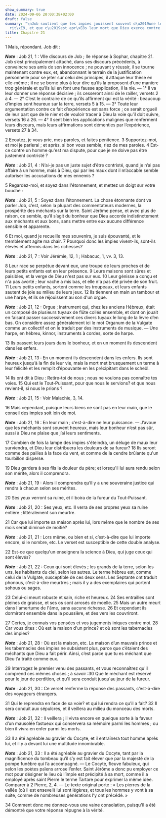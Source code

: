 ```yaml
---
show_summary: true
date: 2024-09-06 20:00:38+02:00
draft: false
summary: "\nJob soutient que les impies jouissent souvent d\u2019une longue prosp\xE9\
  rit\xE9, et que c\u2019est apr\xE8s leur mort que Dieu exerce contre eux ses vengeances.\n"
title: Chapitre 21
---
```





1 Mais, répondant. Job dit :

***Note*** :  Job 21, 1 : VIIe discours de Job ; IIe réponse à Sophar, chapitre 21. Job s’est principalement attaché, dans ses discours précédents, à convaincre ses amis de son innocence ; ne pouvant y réussir, il se tourne maintenant contre eux, et, abandonnant le terrain de la justification personnelle pour se jeter sur celui des principes, il attaque leur thèse en elle-même ; il ne se borne plus à leur dire qu’ils la proposent d’une manière trop générale et qu’ils lui en font une fausse application, il la nie. ― 1° Il va leur donner une réponse décisive ; ils cesseront ainsi de le railler, versets 2 à 4. ― 2° C’est le contraire de ce qu’ils affirment qui est la vérité : beaucoup d’impies sont heureux sur la terre, versets 5 à 15. ― 3° Toute leur argumentation contre ce fait d’expérience est sans force ; ce serait orgueil de leur part que de le nier et de vouloir tracer à Dieu la voie qu’il doit suivre, versets 16 à 26. ― 4° Il sent bien les applications malignes que renferment leurs discours, mais leurs
affirmations sont démenties par l’expérience, versets 27 à 34.


2 Ecoutez, je vous prie, mes paroles, et faites pénitence. 3 Supportez-moi, et moi je parlerai ; et après, si bon vous semble, riez de mes paroles. 4 Est-ce contre un homme qu'est ma dispute, pour que je ne doive pas être justement contristé ?

***Note*** :  Job 21, 4 : N’ai-je pas un juste sujet d’être contristé, quand je n’ai pas affaire à un homme, mais à Dieu, qui par les maux dont il m’accable semble autoriser les accusations de mes ennemis ?

5 Regardez-moi, et soyez dans l'étonnement, et mettez un doigt sur votre bouche :

***Note*** :  Job 21, 5 : Soyez dans l’étonnement. La chose étonnante dont va parler Job, c’est, selon la plupart des commentateurs modernes, la prospérité des méchants sur la terre. Saint Jérôme pense, et avec plus de raison, ce semble, qu’il s’agit du bonheur que Dieu accorde indistinctement aux méchants et aux bons, sans mettre entre eux aucune différence sensible et apparente.

6 Et moi, quand je recueille mes souvenirs, je suis épouvanté, et le tremblement agite ma chair. 7 Pourquoi donc les impies vivent-ils, sont-ils élevés et affermis dans les richesses?

***Note*** :  Job 21, 7 : Voir Jérémie, 12, 1 ; Habacuc, 1, vv. 3, 13.

8 Leur race se perpétue devant eux, une troupe de leurs proches et de leurs petits enfants est en leur présence. 9 Leurs maisons sont sûres et paisibles, et la verge de Dieu n'est pas sur eux. 10 Leur génisse a conçu et n'a pas avorté ; leur vache a mis bas, et elle n'a pas été privée de son fruit. 11 Leurs petits enfants, sortent comme les troupeaux, et leurs enfants sautent de joie au milieu de leurs jeux. 12 Ils tiennent en main un tambour et une harpe, et ils se réjouissent au son d'un orgue.

***Note*** :  Job 21, 12 : Orgue ; instrument qui, chez les anciens Hébreux, était un composé de plusieurs tuyaux de flûte collés ensemble, et dont on jouait en faisant passer successivement ces divers tuyaux le long de la lèvre d’en bas. On considère assez généralement ici le mot Organum de la Vulgate comme un collectif et on le traduit par des instruments de musique. ― Une harpe, en hébreu, kinnor, instruments à cordes, sorte de harpe.

13 Ils passent leurs jours dans le bonheur, et en un moment ils descendent dans les enfers.

***Note*** :  Job 21, 13 : En un moment ils descendent dans les enfers. Ils sont heureux jusqu’à la fin de leur vie, mais la mort met brusquement un terme à leur félicité et les remplit d’épouvante en les précipitant dans le scheôl.

14 Ils ont dit à Dieu : Retire-toi de nous ; nous ne voulons pas connaître tes voies. 15 Qui est le Tout-Puissant, pour que nous le servions? et que nous revient-il, si nous le prions ?

***Note*** :  Job 21, 15 : Voir Malachie, 3, 14.


16 Mais cependant, puisque leurs biens ne sont pas en leur main, que le conseil des impies soit loin de moi.

***Note*** :  Job 21, 16 : En leur main ; c’est-à-dire ne leur puissance. ― J’avoue que les méchants sont souvent heureux, mais leur bonheur n’est pas sûr, aussi à Dieu ne plaise que j’ai leurs sentiments.

17 Combien de fois la lampe des impies s'éteindra, un déluge de maux leur surviendra, et Dieu leur distribuera les douleurs de sa fureur? 18 Ils seront comme des pailles à la face du vent, et comme de la cendre brûlante qu'un tourbillon disperse.


19 Dieu gardera à ses fils la douleur du père; et lorsqu'il lui aura rendu selon son mérite, alors il comprendra.

***Note*** :  Job 21, 19 : Alors il comprendra qu’il y a une souveraine justice qui rendra à chacun selon ses mérites.

20 Ses yeux verront sa ruine, et il boira de la fureur du Tout-Puissant.

***Note*** :  Job 21, 20 : Ses yeux, etc. Il verra de ses propres yeux sa ruine entière ; littéralement son meurtre.

21 Car que lui importe sa maison après lui, lors même que le nombre de ses mois serait diminué de moitié?

***Note*** :  Job 21, 21 : Lors même, ou bien et si, c’est-à-dire que lui importe encore, si le nombre, etc. Le verset est susceptible de cette double analyse.


22 Est-ce que quelqu'un enseignera la science à Dieu, qui juge ceux qui sont élevés?

***Note*** :  Job 21, 22 : Ceux qui sont élevés ; les grands de la terre, selon les uns, les habitants du ciel, selon les autres. Le terme hébreu est, comme celui de la Vulgate, susceptible de ces deux sens. Les Septante ont traduit phonous, c’est-à-dire meurtres ; mais il y a des exemplaires qui portent sohous ou sages.

23 Celui-ci meurt robuste et sain, riche et heureux. 24 Ses entrailles sont pleines de graisse, et ses os sont arrosés de moelle. 25 Mais un autre meurt dans l'amertume de l'âme, sans aucune richesse. 26 Et cependant ils dormiront ensemble dans la poussière, et des vers les couvriront.


27 Certes, je connais vos pensées et vos jugements iniques contre moi. 28 Car vous dites : Où est la maison d'un prince? et où sont les tabernacles des impies?

***Note*** :  Job 21, 28 : Où est la maison, etc. La maison d’un mauvais prince et les tabernacles des impies ne subsistent plus, parce que c’étaient des méchants que Dieu a fait périr. Ainsi, c’est parce que tu es méchant que Dieu t’a traité comme eux.

29 Interrogez le premier venu des passants, et vous reconnaîtrez qu'il comprend ces mêmes choses ; à savoir :30 Que le méchant est réservé pour le jour de perdition, et qu'il sera conduit jusqu'au jour de la fureur.

***Note*** :  Job 21, 30 : Ce verset renferme la réponse des passants, c’est-à-dire des voyageurs étrangers.

31 Qui le reprendra en face de sa voie? et qui lui rendra ce qu'il a fait? 32 Il sera conduit aux sépulcres, et il veillera au milieu du monceau des morts.

***Note*** :  Job 21, 32 : Il veillera ; il vivra encore en quelque sorte à la faveur d’un mausolée fastueux qui conservera sa mémoire parmi les hommes ; ou bien il vivra en enfer parmi les morts.

33 Il a été agréable au gravier du Cocyte, et il entraînera tout homme après lui, et il y a devant lui une multitude innombrable.

***Note*** :  Job 21, 33 : Il a été agréable au gravier du Cocyte, tant par la magnificence du tombeau qu’il s’y est fait élever que par la majesté de la pompe funèbre qui l’a accompagné. ― Le Cocyte, fleuve fabuleux, qui selon les poètes païens arrose l’enfer. Saint Jérôme a donc pu employer ce mot pour désigner le lieu où l’impie est précipité à sa mort, comme il a employé après saint Pierre le terme Tartare pour exprimer la même idée. Comparer à 2 Pierre, 2, 4. ― Le texte original porte : « Les pierres de la vallée (où il est enseveli) lui sont légères, et tous les hommes y vont à sa suite, comme de nombreuses générations l’y ont précédé. »


34 Comment donc me donnez-vous une vaine consolation, puisqu'il a été démontré que votre réponse répugne à la vérité.

